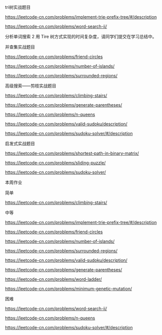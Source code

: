tri树实战题目

https://leetcode-cn.com/problems/implement-trie-prefix-tree/#/description

https://leetcode-cn.com/problems/word-search-ii/

分析单词搜索 2 用 Tire 树方式实现的时间复杂度，请同学们提交在学习总结中。

并查集实战题目

https://leetcode-cn.com/problems/friend-circles

https://leetcode-cn.com/problems/number-of-islands/

https://leetcode-cn.com/problems/surrounded-regions/

高级搜索——剪枝实战题目

https://leetcode-cn.com/problems/climbing-stairs/

https://leetcode-cn.com/problems/generate-parentheses/

https://leetcode-cn.com/problems/n-queens

https://leetcode-cn.com/problems/valid-sudoku/description/

https://leetcode-cn.com/problems/sudoku-solver/#/description

启发式实战题目

https://leetcode-cn.com/problems/shortest-path-in-binary-matrix/

https://leetcode-cn.com/problems/sliding-puzzle/

https://leetcode-cn.com/problems/sudoku-solver/

本周作业

简单

https://leetcode-cn.com/problems/climbing-stairs/

中等

https://leetcode-cn.com/problems/implement-trie-prefix-tree/#/description

https://leetcode-cn.com/problems/friend-circles

https://leetcode-cn.com/problems/number-of-islands/

https://leetcode-cn.com/problems/surrounded-regions/

https://leetcode-cn.com/problems/valid-sudoku/description/

https://leetcode-cn.com/problems/generate-parentheses/

https://leetcode-cn.com/problems/word-ladder/

https://leetcode-cn.com/problems/minimum-genetic-mutation/

困难

https://leetcode-cn.com/problems/word-search-ii/

https://leetcode-cn.com/problems/n-queens

https://leetcode-cn.com/problems/sudoku-solver/#/description